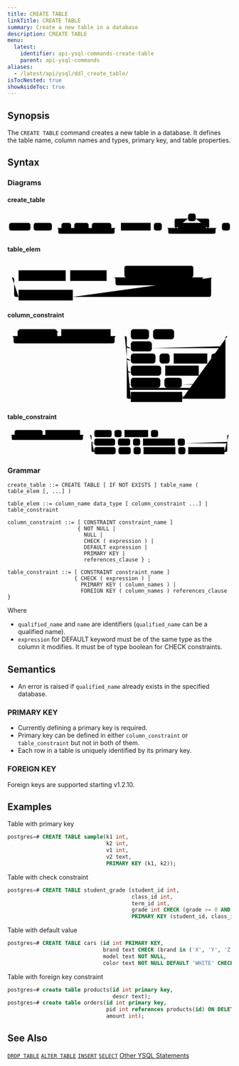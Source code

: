 ```yaml
---
title: CREATE TABLE
linkTitle: CREATE TABLE
summary: Create a new table in a database
description: CREATE TABLE
menu:
  latest:
    identifier: api-ysql-commands-create-table
    parent: api-ysql-commands
aliases:
  - /latest/api/ysql/ddl_create_table/
isTocNested: true
showAsideToc: true
---
```


## Synopsis
The `CREATE TABLE` command creates a new table in a database. It defines the table name, column names and types, primary key, and table properties.

## Syntax

### Diagrams

#### create_table
<svg class="rrdiagram" version="1.1" xmlns:xlink="http://www.w3.org/1999/xlink" xmlns="http://www.w3.org/2000/svg" width="701" height="78" viewbox="0 0 701 78"><path class="connector" d="M0 50h5m67 0h10m57 0h30m30 0h10m45 0h10m61 0h20m-191 0q5 0 5 5v8q0 5 5 5h166q5 0 5-5v-8q0-5 5-5m5 0h10m93 0h10m25 0h50m-5 0q-5 0-5-5v-19q0-5 5-5h37m24 0h37q5 0 5 5v19q0 5-5 5m-5 0h40m-163 0q5 0 5 5v8q0 5 5 5h138q5 0 5-5v-8q0-5 5-5m5 0h10m25 0h5"/><rect class="literal" x="5" y="34" width="67" height="24" rx="7"/><text class="text" x="15" y="50">CREATE</text><rect class="literal" x="82" y="34" width="57" height="24" rx="7"/><text class="text" x="92" y="50">TABLE</text><rect class="literal" x="169" y="34" width="30" height="24" rx="7"/><text class="text" x="179" y="50">IF</text><rect class="literal" x="209" y="34" width="45" height="24" rx="7"/><text class="text" x="219" y="50">NOT</text><rect class="literal" x="264" y="34" width="61" height="24" rx="7"/><text class="text" x="274" y="50">EXISTS</text><a xlink:href="../../grammar_diagrams#table-name"><rect class="rule" x="355" y="34" width="93" height="24"/><text class="text" x="365" y="50">table_name</text></a><rect class="literal" x="458" y="34" width="25" height="24" rx="7"/><text class="text" x="468" y="50">(</text><rect class="literal" x="565" y="5" width="24" height="24" rx="7"/><text class="text" x="575" y="21">,</text><a xlink:href="../../grammar_diagrams#table-elem"><rect class="rule" x="533" y="34" width="88" height="24"/><text class="text" x="543" y="50">table_elem</text></a><rect class="literal" x="671" y="34" width="25" height="24" rx="7"/><text class="text" x="681" y="50">)</text></svg>

#### table_elem
<svg class="rrdiagram" version="1.1" xmlns:xlink="http://www.w3.org/1999/xlink" xmlns="http://www.w3.org/2000/svg" width="473" height="93" viewbox="0 0 473 93"><path class="connector" d="M0 36h25m106 0h10m82 0h50m-5 0q-5 0-5-5v-16q0-5 5-5h145q5 0 5 5v16q0 5-5 5m-5 0h40m-210 0q5 0 5 5v8q0 5 5 5h185q5 0 5-5v-8q0-5 5-5m5 0h20m-458 0q5 0 5 5v34q0 5 5 5h5m122 0h306q5 0 5-5v-34q0-5 5-5m5 0h5"/><a xlink:href="../../grammar_diagrams#column-name"><rect class="rule" x="25" y="20" width="106" height="24"/><text class="text" x="35" y="36">column_name</text></a><a xlink:href="../../grammar_diagrams#data-type"><rect class="rule" x="141" y="20" width="82" height="24"/><text class="text" x="151" y="36">data_type</text></a><a xlink:href="../../grammar_diagrams#column-constraint"><rect class="rule" x="273" y="20" width="135" height="24"/><text class="text" x="283" y="36">column_constraint</text></a><a xlink:href="../../grammar_diagrams#table-constraint"><rect class="rule" x="25" y="64" width="122" height="24"/><text class="text" x="35" y="80">table_constraint</text></a></svg>

#### column_constraint
<svg class="rrdiagram" version="1.1" xmlns:xlink="http://www.w3.org/1999/xlink" xmlns="http://www.w3.org/2000/svg" width="554" height="190" viewbox="0 0 554 190"><path class="connector" d="M0 22h25m98 0h10m122 0h20m-265 0q5 0 5 5v8q0 5 5 5h240q5 0 5-5v-8q0-5 5-5m5 0h30m45 0h10m52 0h137m-254 25q0 5 5 5h5m52 0h177q5 0 5-5m-244 30q0 5 5 5h5m61 0h10m25 0h10m83 0h10m25 0h5q5 0 5-5m-244 30q0 5 5 5h5m75 0h10m83 0h61q5 0 5-5m-244 30q0 5 5 5h5m73 0h10m43 0h103q5 0 5-5m-244 13q0 5 5 5h234q5 0 5-5m-249-128q5 0 5 5v145q0 5 5 5h5m127 0h102q5 0 5-5v-145q0-5 5-5m5 0h5"/><rect class="literal" x="25" y="5" width="98" height="25" rx="7"/><text class="text" x="35" y="22">CONSTRAINT</text><a xlink:href="../../grammar_diagrams#constraint-name"><rect class="rule" x="133" y="5" width="122" height="25"/><text class="text" x="143" y="22">constraint_name</text></a><rect class="literal" x="305" y="5" width="45" height="25" rx="7"/><text class="text" x="315" y="22">NOT</text><rect class="literal" x="360" y="5" width="52" height="25" rx="7"/><text class="text" x="370" y="22">NULL</text><rect class="literal" x="305" y="35" width="52" height="25" rx="7"/><text class="text" x="315" y="52">NULL</text><rect class="literal" x="305" y="65" width="61" height="25" rx="7"/><text class="text" x="315" y="82">CHECK</text><rect class="literal" x="376" y="65" width="25" height="25" rx="7"/><text class="text" x="386" y="82">(</text><a xlink:href="../../grammar_diagrams#expression"><rect class="rule" x="411" y="65" width="83" height="25"/><text class="text" x="421" y="82">expression</text></a><rect class="literal" x="504" y="65" width="25" height="25" rx="7"/><text class="text" x="514" y="82">)</text><rect class="literal" x="305" y="95" width="75" height="25" rx="7"/><text class="text" x="315" y="112">DEFAULT</text><a xlink:href="../../grammar_diagrams#expression"><rect class="rule" x="390" y="95" width="83" height="25"/><text class="text" x="400" y="112">expression</text></a><rect class="literal" x="305" y="125" width="73" height="25" rx="7"/><text class="text" x="315" y="142">PRIMARY</text><rect class="literal" x="388" y="125" width="43" height="25" rx="7"/><text class="text" x="398" y="142">KEY</text><a xlink:href="../../grammar_diagrams#references-clause"><rect class="rule" x="305" y="160" width="127" height="25"/><text class="text" x="315" y="177">references_clause</text></a></svg>

#### table_constraint
<svg class="rrdiagram" version="1.1" xmlns:xlink="http://www.w3.org/1999/xlink" xmlns="http://www.w3.org/2000/svg" width="787" height="95" viewbox="0 0 787 95"><path class="connector" d="M0 22h25m98 0h10m122 0h20m-265 0q5 0 5 5v8q0 5 5 5h240q5 0 5-5v-8q0-5 5-5m5 0h30m61 0h10m25 0h10m83 0h10m25 0h253m-487 25q0 5 5 5h5m73 0h10m43 0h10m25 0h10m112 0h10m25 0h144q5 0 5-5m-482-25q5 0 5 5v50q0 5 5 5h5m75 0h10m43 0h10m25 0h10m112 0h10m25 0h10m127 0h5q5 0 5-5v-50q0-5 5-5m5 0h5"/><rect class="literal" x="25" y="5" width="98" height="25" rx="7"/><text class="text" x="35" y="22">CONSTRAINT</text><a xlink:href="../../grammar_diagrams#constraint-name"><rect class="rule" x="133" y="5" width="122" height="25"/><text class="text" x="143" y="22">constraint_name</text></a><rect class="literal" x="305" y="5" width="61" height="25" rx="7"/><text class="text" x="315" y="22">CHECK</text><rect class="literal" x="376" y="5" width="25" height="25" rx="7"/><text class="text" x="386" y="22">(</text><a xlink:href="../../grammar_diagrams#expression"><rect class="rule" x="411" y="5" width="83" height="25"/><text class="text" x="421" y="22">expression</text></a><rect class="literal" x="504" y="5" width="25" height="25" rx="7"/><text class="text" x="514" y="22">)</text><rect class="literal" x="305" y="35" width="73" height="25" rx="7"/><text class="text" x="315" y="52">PRIMARY</text><rect class="literal" x="388" y="35" width="43" height="25" rx="7"/><text class="text" x="398" y="52">KEY</text><rect class="literal" x="441" y="35" width="25" height="25" rx="7"/><text class="text" x="451" y="52">(</text><a xlink:href="../../grammar_diagrams#column-names"><rect class="rule" x="476" y="35" width="112" height="25"/><text class="text" x="486" y="52">column_names</text></a><rect class="literal" x="598" y="35" width="25" height="25" rx="7"/><text class="text" x="608" y="52">)</text><rect class="literal" x="305" y="65" width="75" height="25" rx="7"/><text class="text" x="315" y="82">FOREIGN</text><rect class="literal" x="390" y="65" width="43" height="25" rx="7"/><text class="text" x="400" y="82">KEY</text><rect class="literal" x="443" y="65" width="25" height="25" rx="7"/><text class="text" x="453" y="82">(</text><a xlink:href="../../grammar_diagrams#column-names"><rect class="rule" x="478" y="65" width="112" height="25"/><text class="text" x="488" y="82">column_names</text></a><rect class="literal" x="600" y="65" width="25" height="25" rx="7"/><text class="text" x="610" y="82">)</text><a xlink:href="../../grammar_diagrams#references-clause"><rect class="rule" x="635" y="65" width="127" height="25"/><text class="text" x="645" y="82">references_clause</text></a></svg>

### Grammar
```
create_table ::= CREATE TABLE [ IF NOT EXISTS ] table_name ( table_elem [, ...] )

table_elem ::= column_name data_type [ column_constraint ...] | table_constraint

column_constraint ::= [ CONSTRAINT constraint_name ]
                      { NOT NULL |
                        NULL |
                        CHECK ( expression ) |
                        DEFAULT expression |
                        PRIMARY KEY | 
                        references_clause } ;

table_constraint ::= [ CONSTRAINT constraint_name ] 
                     { CHECK ( expression ) |
                       PRIMARY KEY ( column_names ) |
                       FOREIGN KEY ( column_names ) references_clause }
```

Where

- `qualified_name` and `name` are identifiers (`qualified_name` can be a qualified name).
- `expression` for DEFAULT keyword must be of the same type as the column it modifies. It must be of type boolean for CHECK constraints.

## Semantics
- An error is raised if `qualified_name` already exists in the specified database.

### PRIMARY KEY
- Currently defining a primary key is required.
- Primary key can be defined in either `column_constraint` or `table_constraint` but not in both of them.
- Each row in a table is uniquely identified by its primary key. 

### FOREIGN KEY

Foreign keys are supported starting v1.2.10.

## Examples

Table with primary key

```sql
postgres=# CREATE TABLE sample(k1 int, 
                               k2 int, 
                               v1 int, 
                               v2 text, 
                               PRIMARY KEY (k1, k2));
```

Table with check constraint

```sql
postgres=# CREATE TABLE student_grade (student_id int, 
                                       class_id int, 
                                       term_id int, 
                                       grade int CHECK (grade >= 0 AND grade <= 10), 
                                       PRIMARY KEY (student_id, class_id, term_id));
```

Table with default value

```sql
postgres=# CREATE TABLE cars (id int PRIMARY KEY, 
                              brand text CHECK (brand in ('X', 'Y', 'Z')), 
                              model text NOT NULL, 
                              color text NOT NULL DEFAULT 'WHITE' CHECK (color in ('RED', 'WHITE', 'BLUE')));
```

Table with foreign key constraint

```sql
postgres=# create table products(id int primary key, 
                                 descr text);
postgres=# create table orders(id int primary key, 
                               pid int references products(id) ON DELETE CASCADE, 
                               amount int);
```

## See Also
[`DROP TABLE`](../ddl_drop_table)
[`ALTER TABLE`](../ddl_alter_table)
[`INSERT`](../dml_insert)
[`SELECT`](../dml_select)
[Other YSQL Statements](..)
